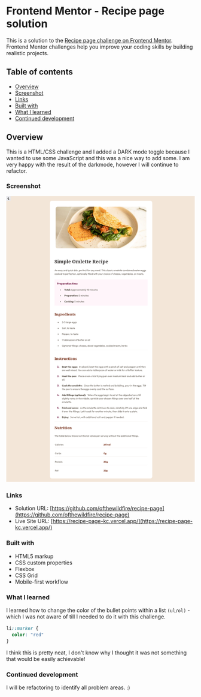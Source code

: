 # Frontend Mentor - Recipe page solution

This is a solution to the [Recipe page challenge on Frontend Mentor](https://www.frontendmentor.io/challenges/recipe-page-KiTsR8QQKm). Frontend Mentor challenges help you improve your coding skills by building realistic projects. 

## Table of contents

- [Overview](#overview)
- [Screenshot](#screenshot)
- [Links](#links)
- [Built with](#built-with)
- [What I learned](#what-i-learned)
- [Continued development](#continued-development)

## Overview

This is a HTML/CSS challenge and I added a DARK mode toggle because I wanted to use some JavaScript and this was a nice way to add some. I am very happy with the result of the darkmode, however I will continue to refactor. 

### Screenshot

![](./Screenshot%202024-02-21%20at%2000-35-27%20Frontendmentor%20Recipe%20Page.png)


### Links

- Solution URL: [https://github.com/ofthewildfire/recipe-page](https://github.com/ofthewildfire/recipe-page)
- Live Site URL: [https://recipe-page-kc.vercel.app/](https://recipe-page-kc.vercel.app/)


### Built with

- HTML5 markup
- CSS custom properties
- Flexbox
- CSS Grid
- Mobile-first workflow


### What I learned

I learned how to change the color of the bullet points within a list `(ul/ol)` - which I was not aware of till I needed to do it with this challenge. 

```css
li::marker {
  color: "red"
}
```
I think this is pretty neat, I don't know why I thought it was not something that would be easily achievable! 


### Continued development

I will be refactoring to identify all problem areas. :) 



